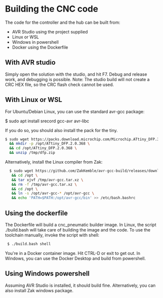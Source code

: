 # Building the CNC code

The code for the controller and the hub can be built from:
* AVR Studio using the project supplied
* Linux or WSL
* Windows in powershell
* Docker using the Dockerfile

## With AVR studio
Simply open the solution with the studio, and hit F7. 
Debug and release work, and debugging is possible.
Note: The studio build will not create a CRC HEX file, so the CRC flash check cannot be used.

## With Linux or WSL
For Ubuntu/Debian Linux, you can use the standard avr-gcc package:

 $ sudo apt install srecord gcc-avr avr-libc

If you do so, you should also install the pack for the tiny.
```bash
$ sudo wget https://packs.download.microchip.com/Microchip.ATtiny_DFP.3.1.260.atpack -O /tmp/dfp.zip \
  && mkdir -p /opt/ATtiny_DFP.2.0.368 \
  && cd /opt/ATtiny_DFP.2.0.368 \
  && unzip /tmp/dfp.zip
```

Alternatively, install the Linux compiler from Zak:
```bash
  $ sudo wget https://github.com/ZakKemble/avr-gcc-build/releases/download/v14.1.0-1/avr-gcc-14.1.0-x64-linux.tar.bz2 -O /tmp/avr-gcc.tar.xz \
   && cd /opt \
   && tar xjvf /tmp/avr-gcc.tar.xz \
   && rm -f /tmp/avr-gcc.tar.xz \
   && cd /opt \
   && ln -s /opt/avr-gcc-* /opt/avr-gcc \
   && echo 'PATH=$PATH:/opt/avr-gcc/bin' >> /etc/bash.bashrc
```

## Using the dockerfile
The Dockerfile will build a cnc_pneumatic builder image.
In Linux, the script ./build.bash will take care of building the image and the code.
To use the toolchain manually, invoke the script with shell:
```bash
 $ ./build.bash shell
```
You're in a Docker container image. Hit CTRL-D or exit to get out.
In Windows, you can use the Docker Desktop and build from powershell. 

## Using Windows powershell
Assuming AVR Studio is installed, it should build fine. Alternatively, you can also install Zak windows package.
